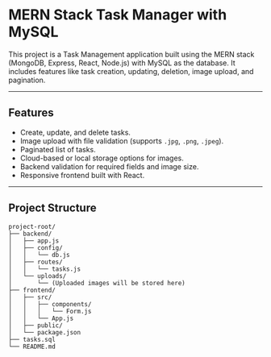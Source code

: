 # MERN Stack Task Manager with MySQL

This project is a Task Management application built using the MERN stack (MongoDB, Express, React, Node.js) with MySQL as the database. It includes features like task creation, updating, deletion, image upload, and pagination.

---

## Features

- Create, update, and delete tasks.
- Image upload with file validation (supports `.jpg`, `.png`, `.jpeg`).
- Paginated list of tasks.
- Cloud-based or local storage options for images.
- Backend validation for required fields and image size.
- Responsive frontend built with React.

---

## Project Structure

```plaintext
project-root/
├── backend/
│   ├── app.js
│   ├── config/
│   │   └── db.js
│   ├── routes/
│   │   └── tasks.js
│   └── uploads/
│       └── (Uploaded images will be stored here)
├── frontend/
│   ├── src/
│   │   ├── components/
│   │   │   └── Form.js
│   │   └── App.js
│   ├── public/
│   └── package.json
├── tasks.sql
└── README.md
